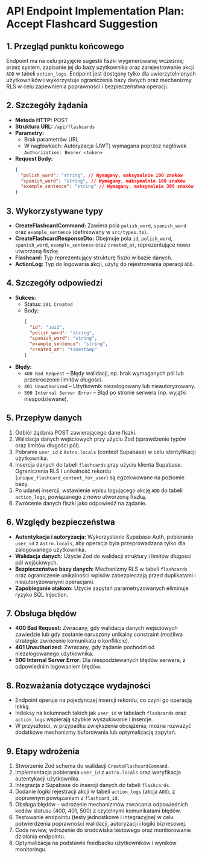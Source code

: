 # API Endpoint Implementation Plan: Accept Flashcard Suggestion

## 1. Przegląd punktu końcowego
Endpoint ma na celu przyjęcie sugestii fiszki wygenerowanej wcześniej przez system, zapisanie jej do bazy użytkownika oraz zarejestrowanie akcji `ADD` w tabeli `action_logs`. Endpoint jest dostępny tylko dla uwierzytelnionych użytkowników i wykorzystuje ograniczenia bazy danych oraz mechanizmy RLS w celu zapewnienia poprawności i bezpieczeństwa operacji.

## 2. Szczegóły żądania
- **Metoda HTTP:** POST
- **Struktura URL:** `/api/flashcards`
- **Parametry:**
  - Brak parametrów URL
  - W nagłówkach: Autoryzacja (JWT) wymagana poprzez nagłówek `Authorization: Bearer <token>`
- **Request Body:**
  ```json
  {
    "polish_word": "string", // Wymagany, maksymalnie 100 znaków
    "spanish_word": "string", // Wymagany, maksymalnie 100 znaków
    "example_sentence": "string" // Wymagany, maksymalnie 300 znaków
  }
  ```

## 3. Wykorzystywane typy
- **CreateFlashcardCommand:** Zawiera pola `polish_word`, `spanish_word` oraz `example_sentence` (definiowany w `src/types.ts`).
- **CreateFlashcardResponseDto:** Obejmuje pola `id`, `polish_word`, `spanish_word`, `example_sentence` oraz `created_at`, reprezentujące nowo utworzoną fiszkę.
- **Flashcard:** Typ reprezentujący strukturę fiszki w bazie danych.
- **ActionLog:** Typ do logowania akcji, użyty do rejestrowania operacji `ADD`.

## 4. Szczegóły odpowiedzi
- **Sukces:**
  - Status: `201 Created`
  - Body:
    ```json
    {
      "id": "uuid",
      "polish_word": "string",
      "spanish_word": "string",
      "example_sentence": "string",
      "created_at": "timestamp"
    }
    ```
- **Błędy:**
  - `400 Bad Request` – Błędy walidacji, np. brak wymaganych pól lub przekroczenie limitów długości.
  - `401 Unauthorized` – Użytkownik niezalogowany lub nieautoryzowany.
  - `500 Internal Server Error` – Błąd po stronie serwera (np. wyjątki niespodziewane).

## 5. Przepływ danych
1. Odbiór żądania POST zawierającego dane fiszki.
2. Walidacja danych wejściowych przy użyciu Zod (sprawdzenie typów oraz limitów długości pól).
3. Pobranie `user_id` z `Astro.locals` (context Supabase) w celu identyfikacji użytkownika.
4. Insercja danych do tabeli `flashcards` przy użyciu klienta Supabase. Ograniczenia RLS i unikalność rekordu (`unique_flashcard_content_for_user`) są egzekwowane na poziomie bazy.
5. Po udanej insercji, wstawienie wpisu logującego akcję `ADD` do tabeli `action_logs`, powiązanego z nowo utworzoną fiszką.
6. Zwrócenie danych fiszki jako odpowiedź na żądanie.

## 6. Względy bezpieczeństwa
- **Autentykacja i autoryzacja:** Wykorzystanie Supabase Auth, pobieranie `user_id` z `Astro.locals`, aby operacja była przeprowadzana tylko dla zalogowanego użytkownika.
- **Walidacja danych:** Użycie Zod do walidacji struktury i limitów długości pól wejściowych.
- **Bezpieczeństwo bazy danych:** Mechanizmy RLS w tabeli `flashcards` oraz ograniczenie unikalności wpisów zabezpieczają przed duplikatami i nieautoryzowanymi operacjami.
- **Zapobieganie atakom:** Użycie zapytań parametryzowanych eliminuje ryzyko SQL Injection.

## 7. Obsługa błędów
- **400 Bad Request:** Zwracany, gdy walidacja danych wejściowych zawiedzie lub gdy zostanie naruszony unikalny constraint (możliwa strategia: zwrócenie komunikatu o konflikcie).
- **401 Unauthorized:** Zwracany, gdy żądanie pochodzi od niezalogowanego użytkownika.
- **500 Internal Server Error:** Dla niespodziewanych błędów serwera, z odpowiednim logowaniem błędów.

## 8. Rozważania dotyczące wydajności
- Endpoint operuje na pojedynczej insercji rekordu, co czyni go operacją lekką.
- Indeksy na kolumnach takich jak `user_id` w tabelach `flashcards` oraz `action_logs` wspierają szybkie wyszukiwanie i insercje.
- W przyszłości, w przypadku zwiększenia obciążenia, można rozważyć dodatkowe mechanizmy buforowania lub optymalizację zapytań.

## 9. Etapy wdrożenia
1. Stworzenie Zod schema do walidacji `CreateFlashcardCommand`.
2. Implementacja pobierania `user_id` z `Astro.locals` oraz weryfikacja autentykacji użytkownika.
3. Integracja z Supabase do insercji danych do tabeli `flashcards`.
4. Dodanie logiki rejestracji akcji w tabeli `action_logs` (akcja `ADD`), z poprawnym powiązaniem z `flashcard_id`.
5. Obsługa błędów - wdrożenie mechanizmów zwracania odpowiednich kodów statusu (400, 401, 500) z czytelnymi komunikatami błędów.
6. Testowanie endpointu (testy jednostkowe i integracyjne) w celu potwierdzenia poprawności walidacji, autoryzacji i logiki biznesowej.
7. Code review, wdrożenie do środowiska testowego oraz monitorowanie działania endpointu.
8. Optymalizacja na podstawie feedbacku użytkowników i wyników monitoringu. 